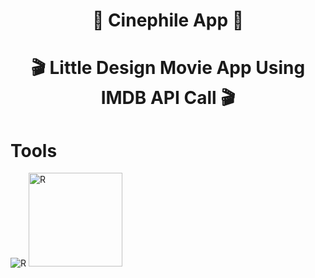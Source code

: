 <h1 align="center"> 🍿   Cinephile App 🍿  </h1>
<h1 align="center">🎬  Little Design Movie App Using IMDB API Call   🎬 </h1>


<h1 >Tools </h1>
<img src="https://camo.githubusercontent.com/268ac512e333b69600eb9773a8f80b7a251f4d6149642a50a551d4798183d621/68747470733a2f2f696d672e736869656c64732e696f2f62616467652f52656163742d3230323332413f7374796c653d666f722d7468652d6261646765266c6f676f3d7265616374266c6f676f436f6c6f723d363144414642"alt="R" /> 
<img src="https://zupimages.net/up/22/48/c3te.png"   style="width:150px; "  alt="R" /> 
  
<img src="https://zupimages.net/up/22/48/hktm.jpeg" alt="" />
<img src="https://zupimages.net/up/22/48/4ibd.jpeg" alt="" />

